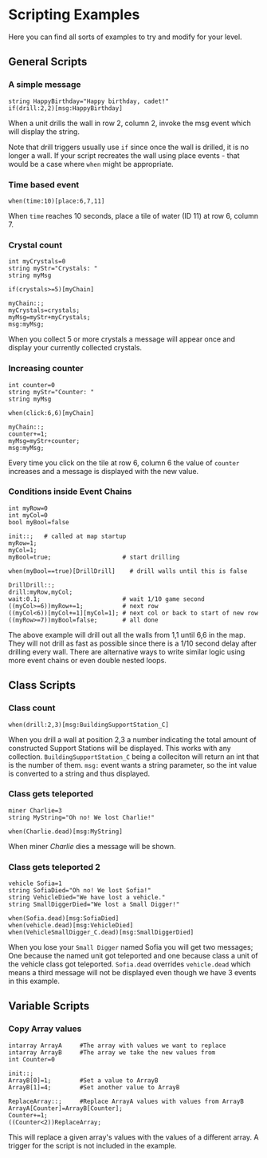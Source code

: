 # Scripting Examples
Here you can find all sorts of examples to try and modify for your level.

## General Scripts

### A simple message

```mms
string HappyBirthday="Happy birthday, cadet!"
if(drill:2,2)[msg:HappyBirthday]
```

When a unit drills the wall in row 2, column 2, invoke the msg event which will display the string.

Note that drill triggers usually use `if` since once the wall is drilled, it is no longer a wall. If your script recreates the wall using place events - that would be a case where `when` might be appropriate.

### Time based event

```mms    
when(time:10)[place:6,7,11]
```

When `time` reaches 10 seconds, place a tile of water (ID 11) at row 6, column 7.

### Crystal count
   
```mms 
int myCrystals=0
string myStr="Crystals: "
string myMsg

if(crystals>=5)[myChain]

myChain::;
myCrystals=crystals;
myMsg=myStr+myCrystals;
msg:myMsg;
```

When you collect 5 or more crystals a message will appear once and display your currently collected	crystals.

### Increasing counter

```mms 
int counter=0
string myStr="Counter: "
string myMsg

when(click:6,6)[myChain]

myChain::;
counter+=1;
myMsg=myStr+counter;
msg:myMsg;
```

Every time you click on the tile at row 6, column 6 the value of `counter` increases and a message is displayed with the new value.

### Conditions inside Event Chains

```mms
int myRow=0
int myCol=0
bool myBool=false
 
init::;   # called at map startup
myRow=1;
myCol=1;
myBool=true;					# start drilling
 
when(myBool==true)[DrillDrill]    # drill walls until this is false
 
DrillDrill::;
drill:myRow,myCol;
wait:0.1;                       # wait 1/10 game second
((myCol>=6))myRow+=1;           # next row
((myCol<6))[myCol+=1][myCol=1]; # next col or back to start of new row
((myRow>=7))myBool=false;       # all done
```
 
The above example will drill out all the walls from 1,1 until 6,6 in the map. They will not drill as fast as possible since there is a 1/10 second delay after drilling every wall.  There are alternative ways to write similar logic using more event chains or even double nested loops.

## Class Scripts

### Class count

```mms
when(drill:2,3)[msg:BuildingSupportStation_C]
```

When you drill a wall at position 2,3 a number indicating the total amount of constructed Support Stations will be displayed. This works with any collection.  `BuildingSupportStation_C` being a colleciton will return an int that is the number of them. `msg:` event wants a string parameter, so the int value is converted to a string and thus displayed.

### Class gets teleported

```mms
miner Charlie=3
string MyString="Oh no! We lost Charlie!"
 
when(Charlie.dead)[msg:MyString]
```

When miner *Charlie* dies a message will be shown.

### Class gets teleported 2

```mms
vehicle Sofia=1
string SofiaDied="Oh no! We lost Sofia!"
string VehicleDied="We have lost a vehicle."
string SmallDiggerDied="We lost a Small Digger!"
	
when(Sofia.dead)[msg:SofiaDied]
when(vehicle.dead)[msg:VehicleDied]
when(VehicleSmallDigger_C.dead)[msg:SmallDiggerDied]
```
 
When you lose your `Small Digger` named Sofia you will get two messages; One because the named unit got teleported and one because class a unit of the vehicle class got teleported. `Sofia.dead` overrides `vehicle.dead` which means a third message will not be displayed even though we have 3 events in this example.

## Variable Scripts

### Copy Array values

```mms
intarray ArrayA		#The array with values we want to replace
intarray ArrayB		#The array we take the new values from
int Counter=0

init::;
ArrayB[0]=1;		#Set a value to ArrayB
ArrayB[1]=4;		#Set another value to ArrayB

ReplaceArray::;		#Replace ArrayA values with values from ArrayB
ArrayA[Counter]=ArrayB[Counter];
Counter+=1;
((Counter<2))ReplaceArray;
```
This will replace a given array's values with the values of a different array. A trigger for the script is not included in the example.
